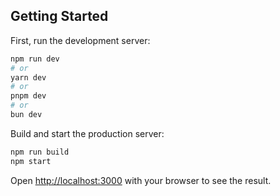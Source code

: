 ## Getting Started

First, run the development server:

```bash
npm run dev
# or
yarn dev
# or
pnpm dev
# or
bun dev
```

Build and start the production server:

```bash
npm run build
npm start
```

Open [http://localhost:3000](http://localhost:3000) with your browser to see the result.
